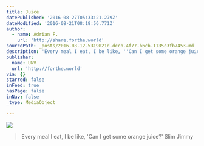 ```yaml
---
title: Juice
datePublished: '2016-08-27T05:33:21.279Z'
dateModified: '2016-08-21T08:18:56.771Z'
author:
  - name: Adrian F.
    url: 'http://share.forthe.world'
sourcePath: _posts/2016-08-12-5319021d-dccb-4f77-b6cb-1135c3fb7453.md
description: 'Every meal I eat, I be like, ''Can I get some orange juice?'' Slim Jimmy'
publisher:
  name: UNV
  url: 'http://forthe.world'
via: {}
starred: false
inFeed: true
hasPage: false
inNav: false
_type: MediaObject

---
```

![](https://the-grid-user-content.s3-us-west-2.amazonaws.com/ee5a99e3-601f-4e88-a08f-a737648ec0dc.jpg)

> Every meal I eat, I be like, 'Can I get some orange juice?' Slim Jimmy